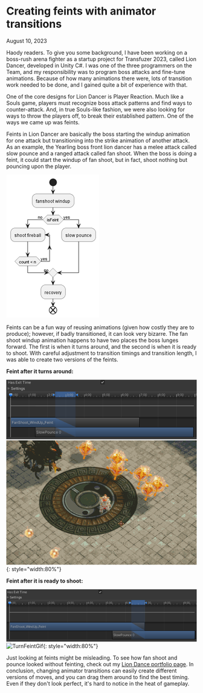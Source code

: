 # Creating feints with animator transitions

August 10, 2023

Haody readers. To give you some background, I have been working on a boss-rush arena fighter as a startup project for Transfuzer 2023, called Lion Dancer, developed in Unity C#. I was one of the three programmers on the Team, and my responsibility was to program boss attacks and fine-tune animations. Because of how many animations there were, lots of transition work needed to be done, and I gained quite a bit of experience with that. 

One of the core designs for Lion Dancer is Player Reaction. Much like a Souls game, players must recognize boss attack patterns and find ways to counter-attack. And, in true Souls-like fashion, we were also looking for ways to throw the players off, to break their established pattern. One of the ways we came up was feints. 

Feints in Lion Dancer are basically the boss starting the windup animation for one attack but transitioning into the strike animation of another attack. As an example, the Yearling boss front lion dancer has a melee attack called slow pounce and a ranged attack called fan shoot. When the boss is doing a feint, it could start the windup of fan shoot, but in fact, shoot nothing but pouncing upon the player. 

![FeintActivityDiagram](../img/liondancer/Feint_ActivityDiagram.png)

Feints can be a fun way of reusing animations (given how costly they are to produce); however, if badly transitioned, it can look very bizarre. The fan shoot windup animation happens to have two places the boss lunges forward. The first is when it turns around, and the second is when it is ready to shoot. With careful adjustment to transition timings and transition length, I was able to create two versions of the feints. 

**Feint after it turns around:**

![TurnFeintAnimator](../img/liondancer/Feint_TurnFeintAnimator.png)
![TurnFeintGif](../img/liondancer/Feint_TurnFeint.gif){: style="width:80%"}

**Feint after it is ready to shoot:**

![TurnFeintAnimator](../img/liondancer/Feint_ShootFeintAnimator.png)
![TurnFeintGif](../img/liondancer/Feint_ShootFeint.gif){: style="width:80%"}

Just looking at feints might be misleading. To see how fan shoot and pounce looked without feinting, check out my [Lion Dance portfolio page](../projects/liondancer.md). In conclusion, changing animator transitions can easily create different versions of moves, and you can drag them around to find the best timing. Even if they don't look perfect, it's hard to notice in the heat of gameplay. 



